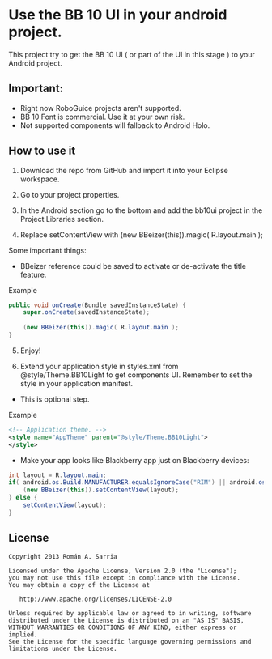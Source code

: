 # Use the BB 10 UI in your android project.

This project try to get the BB 10 UI ( or part of the UI in this stage ) to your Android project.

## Important:
- Right now RoboGuice projects aren't supported.
- BB 10 Font is commercial. Use it at your own risk.
- Not supported components will fallback to Android Holo.

## How to use it

1) Download the repo from GitHub and import it into your Eclipse workspace.

2) Go to your project properties.

3) In the Android section go to the bottom and add the bb10ui project in the Project Libraries section.

4) Replace setContentView with (new BBeizer(this)).magic( R.layout.main );

Some important things:
- BBeizer reference could be saved to activate or de-activate the title feature.

Example
``` java
public void onCreate(Bundle savedInstanceState) {
    super.onCreate(savedInstanceState);
        
    (new BBeizer(this)).magic( R.layout.main );
}
```

5) Enjoy!

6) Extend your application style in styles.xml from @style/Theme.BB10Light to get components UI. Remember to set the style in your application manifest.
* This is optional step.

Example
``` xml
<!-- Application theme. -->
<style name="AppTheme" parent="@style/Theme.BB10Light">
</style>
```

- Make your app looks like Blackberry app just on Blackberry devices:

``` java
int layout = R.layout.main;
if( android.os.Build.MANUFACTURER.equalsIgnoreCase("RIM") || android.os.Build.MANUFACTURER.equalsIgnoreCase("BLACKBERRY") ) {
	(new BBeizer(this)).setContentView(layout);
} else {
	setContentView(layout);
}
```

## License

    Copyright 2013 Román A. Sarria

    Licensed under the Apache License, Version 2.0 (the "License");
    you may not use this file except in compliance with the License.
    You may obtain a copy of the License at

       http://www.apache.org/licenses/LICENSE-2.0

    Unless required by applicable law or agreed to in writing, software
    distributed under the License is distributed on an "AS IS" BASIS,
    WITHOUT WARRANTIES OR CONDITIONS OF ANY KIND, either express or implied.
    See the License for the specific language governing permissions and
    limitations under the License.